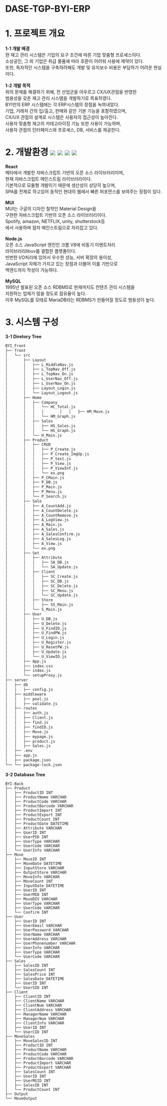 # DASE-TGP-BYI-ERP

# 1. 프로젝트 개요
<Strong>1-1 개발 배경</Strong><br>
현 재고 관리 시스템은 기업의 요구 조건에 따른 기업 맞춤형 프로세스이다.<br>
소상공인, 그 외 기업은 취급 물품에 따라 호환이 어려워 사용에 제약이 있다.<br>
또한, 독자적인 시스템을 구축하려해도 개발 및 유지보수 비용은 부담하기 어려운 현실이다.<br>
<br>
<Strong>1-2 개발 목적</Strong><br>
위의 문제를 해결하기 위해, 전 산업군을 아우르고 CX/UX관점을 반영한<br>
범용성을 갖춘 재고 관리 시스템을 개발하기로 목표하였다.<br>
BYI만의 ERP 시스템에는 각 ERP시스템의 장점을 녹여내었다.<br>
기업, 거래처 간의 입/출고, 판매와 같은 기본 기능을 포함하였으며,<br>
CX/UX 관점의 설계로 시스템은 사용자의 접근성이 높아진다.<br>
사용자 맞춤형 재고의 카테고라이징 기능 또한 사용이 가능하며,<br>
사용자 관점의 인터페이스와 프로세스, DB, 서비스를 제공한다.<br>
# 2. 개발환경 <a href="https://react.dev/" onClick=""><img src="https://img.shields.io/badge/React-61DAFB?style=flat-square&logo=React&logoColor=white"/></a> <a href="https://mui.com/" onClick=""><img src="https://img.shields.io/badge/MUI-007FFF?style=flat-square&logo=MUI&logoColor=white"/></a> <a href="https://nodejs.org/en" onClick=""><img src="https://img.shields.io/badge/Node.js-339933?style=flat-square&logo=Node.js&logoColor=white"/></a> <a href="https://www.mysql.com/" onClick=""><img src="https://img.shields.io/badge/MySQL-4479A1?style=flat-square&logo=MySQL&logoColor=white"/></a><br>

<Strong>React</Strong><br>
메타에서 개발한 자바스크립트 기반의 오픈 소스 라이브러리이며,<br>
현재 자바스크립트 메인스트림 라이브러리이다.<br>
기본적으로 모듈형 개발이기 때문에 생산성이 상당히 높으며,<br>
SPA를 전제로 하고있어 동적인 현대의 웹에서 빠른 퍼포먼스를 보여주는 장점이 있다.<br>
<br>
<Strong>MUI</Strong><br>
MUI는 구글의 디자인 철학인 Material Design을<br>
구현한 자바스크립트 기반의 오픈 소스 라이브러리이다.<br>
Spotify, amazon, NETFLIX, unity, shutterstock등<br>
에서 사용하며 점차 메인스트림으로 자리잡고 있다. <br>
<br>
<Strong>Node.js</Strong><br>
오픈 소스 JavaScript 엔진인 크롬 V8에 비동기 이벤트처리<br>
라이브러리Iibuv를 결합한 플랫폼이다.<br>
빈번한 I/O처리에 있어서 우수한 성능, 서버 확장의 용이성,<br>
JavaScript 자체가 가지고 있는 장점과 더불어 이를 기반으로<br>
백엔드까지 작성이 가능하다.<br>
<br>
<Strong>MySQL</Strong><br>
1995년 발표된 오픈 소스 RDBMS로 현재까지도 컨텐츠 관리 시스템을<br>
지원하는 업제가 많을 정도로 점유율이 높다.<br>
이후 MySQL를 모태로 MariaDB라는 RDBMS가 만들어질 정도로 범용성이 높다.<br>
# 3. 시스템 구성
<strong>3-1 Diretory Tree</strong>
```bash
BYI_Front
├── front
│   └── src
│       ├── Layout
│       │   ├── L_MiddleNav.js
│       │   ├── L_TopNav_Off.js
│       │   ├── L_TopNav_On.js
│       │   ├── L_UserNav_Off.js
│       │   ├── L_UserNav_On.js
│       │   ├── Layout_Login.js
│       │   └── Layout_Logout.js
│       ├── Home
│       │   ├── Company
│       │   │   └── HC_Total.js
│       │   │   │       │   │   ├── HM_Move.js
│       │   │   └── HM_Graph.js
│       │   ├── Sales
│       │   │   ├── HS_Sales.js
│       │   │   └── HS_Graph.js
│       │   └── H_Main.js
│       ├── Product
│       │   ├── CRUD
│       │   │   ├── P_Create.js
│       │   │   ├── P_Create_ImgUp.js
│       │   │   ├── P_test.js
│       │   │   ├── P_View.js
│       │   │   ├── P_ViewInf.js
│       │   │   └── ex.png
│       │   ├── P_CMain.js
│       │   ├── P_DB.js
│       │   ├── P_Main.js
│       │   ├── P_Menu.js
│       │   └── P_Search.js
│       ├── Sale
│       │   ├── A_CountAdd.js
│       │   ├── A_CountDelete.js
│       │   ├── A_CountRemove.js
│       │   ├── A_LogView.js
│       │   ├── A_Main.js
│       │   ├── A_Sales.js
│       │   ├── A_SalesConfirm.js
│       │   ├── A_SalesLog.js
│       │   ├── A_View.js
│       │   └── ex.png
│       ├── Set
│       │   ├── Attribute
│       │   │   ├── SA_DB.js
│       │   │   └── SA_Update.js
│       │   ├── Client
│       │   │   ├── SC_Create.js
│       │   │   ├── SC_DB.js
│       │   │   ├── SC_Delete.js
│       │   │   ├── SC_Menu.js
│       │   │   └── SC_Update.js
│       │   ├── Store
│       │   │   ├── SS_Main.js
│       │   └── S_Main.js
│       ├── User
│       │   ├── U_DB.js
│       │   ├── U_Delete.js
│       │   ├── U_FindID.js
│       │   ├── U_FindPW.js
│       │   ├── U_Login.js
│       │   ├── U_Register.js
│       │   ├── U_ResetPW.js
│       │   ├── U_Update.js
│       │   └── U_ViewID.js
│       ├── App.js
│       ├── index.css
│       ├── index.js
│       └── setupProxy.js
├── server
│   ├── db
│   │   ├── config.js
│   ├── middleware
│   │   ├── pool.js
│   │   ├── validate.js
│   ├── routes
│   │   ├── auth.js
│   │   ├── Client.js
│   │   ├── find.js
│   │   ├── findID.js
│   │   ├── Move.js
│   │   ├── mypage.js
│   │   ├── product.js
│   │   ├── Sales.js
│   ├── .env
│   ├── app.js
│   ├── package.json
└── └── package-lock.json
``` 
<strong>3-2 Database Tree</strong>
```
BYI-Back
├── Product
│   ├── ProductID INT
│   ├── ProductName VARCHAR
│   ├── ProductCode VARCHAR
│   ├── ProductBarcode VARCHAR
│   ├── ProductImport INT
│   ├── ProductExport INT
│   ├── ProductCount INT
│   ├── ProductDate DATETIME
│   ├── Attribute VARCHAR
│   ├── UserID INT
│   ├── UserPID INT
│   ├── UserType VARCHAR
│   ├── UserCode VARCHAR
│   └── UserInfo VARCHAR
├── Move
│   ├── MoveID INT
│   ├── MoveDate DATETIME
│   ├── InputStore VARCHAR
│   ├── OutputStore VARCHAR
│   ├── MoveInfo VARCHAR
│   ├── MoveCount INT
│   ├── InputDate DATETIME
│   ├── UserID INT
│   ├── UserMID INT
│   ├── MoveDIV VARCHAR
│   ├── UserType VARCHAR
│   ├── UserCode VARCHAR
│   └── Confirm INT
├── User
│   ├── UserID INT
│   ├── UserEmail VARCHAR
│   ├── UserPassword VARCHAR
│   ├── UserName VARCHAR
│   ├── UserAddress VARCHAR
│   ├── UserPhonenumber VARCHAR
│   ├── UserInfo VARCHAR
│   ├── UserType VARCHAR
│   └── UserCode VARCHAR
├── Sales
│   ├── SalesID INT
│   ├── SalesCount INT
│   ├── SalesPrice INT
│   ├── SalesDate DATETIME
│   ├── UserID INT
│   └── UserSID INT
├── Client
│   ├── ClientID INT
│   ├── ClientName VARCHAR
│   ├── ClientNum VARCHAR
│   ├── ClientAddress VARCHAR
│   ├── ManagerName VARCHAR
│   ├── ManagerNum VARCHAR
│   ├── ClientInfo VARCHAR
│   ├── UserID INT
│   └── UserCID INT
├── MoveSales
│   ├── MoveSalesID INT
│   ├── ProductID INT
│   ├── ProductName VARCHAR
│   ├── ProductCode VARCHAR
│   ├── ProductBarcode VARCHAR
│   ├── ProductImport VARCHAR
│   ├── ProductExport VARCHAR
│   ├── SalesCount INT
│   ├── UserID INT
│   ├── UserMSID INT
│   ├── SalesID INT
│   └── ProductCount INT
├── Output
└── MoveOutput
```
